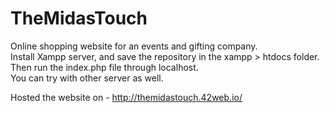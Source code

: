 # TheMidasTouch
 Online shopping website for an events and gifting company.<br>
 Install Xampp server, and save the repository in the xampp > htdocs folder.<br>
 Then run the index.php file through localhost.<br>
 You can try with other server as well.
 
 
 Hosted the website on - http://themidastouch.42web.io/
